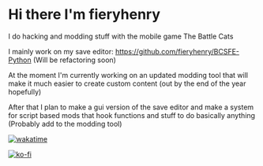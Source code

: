 # Hi there I'm fieryhenry

I do hacking and modding stuff with the mobile game The Battle Cats

I mainly work on my save editor: https://github.com/fieryhenry/BCSFE-Python (Will be refactoring soon)

At the moment I'm currently working on an updated modding tool that will make it much easier to create custom content (out by the end of the year hopefully)

After that I plan to make a gui version of the save editor and make a system for script based mods that hook functions and stuff to do basically anything (Probably add to the modding tool)

[![wakatime](https://wakatime.com/badge/user/ab1fc9e5-e285-49d1-8dc6-2f2e0198c8f6.svg)](https://wakatime.com/@ab1fc9e5-e285-49d1-8dc6-2f2e0198c8f6)

[![ko-fi](https://ko-fi.com/img/githubbutton_sm.svg)](https://ko-fi.com/M4M53M4MN)

